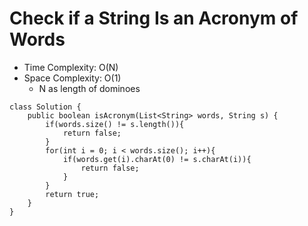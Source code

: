 # Check if a String Is an Acronym of Words

- Time Complexity: O(N)
- Space Complexity: O(1)
  - N as length of dominoes

```
class Solution {
    public boolean isAcronym(List<String> words, String s) {
        if(words.size() != s.length()){
            return false;
        }
        for(int i = 0; i < words.size(); i++){
            if(words.get(i).charAt(0) != s.charAt(i)){
                return false;
            }
        }
        return true;
    }
}
```
